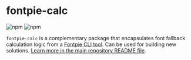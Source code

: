 # fontpie-calc

![npm](https://img.shields.io/npm/v/fontpie-calc) ![npm](https://img.shields.io/npm/dm/fontpie-calc)

`fontpie-calc` is a complementary package that encapsulates font fallback calculation logic from a [Fontpie CLI tool](https://github.com/pixel-point/fontpie). Can be used for building new solutions. [Learn more in the main repository README file](https://github.com/pixel-point/fontpie).
